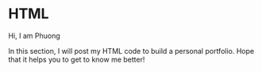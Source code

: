 # HTML

Hi, I am Phuong

In this section, I will post my HTML code to build a personal portfolio. Hope that it helps you to get to know me better!
